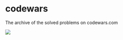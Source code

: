 # codewars
The archive of the solved problems on codewars.com

<img src="https://www.codewars.com/users/boranseckin/badges/large">